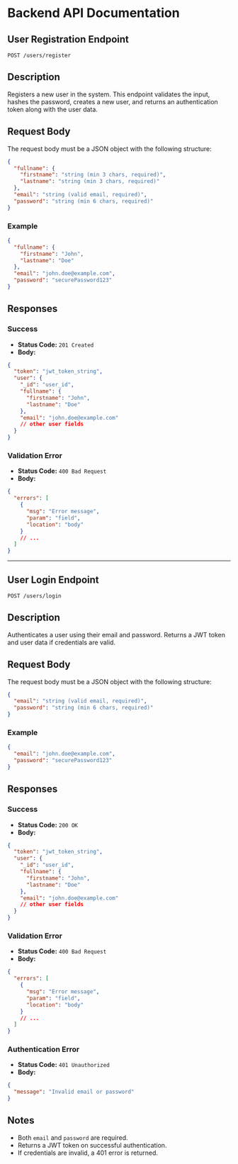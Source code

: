 # Backend API Documentation

## User Registration Endpoint

`POST /users/register`

## Description

Registers a new user in the system. This endpoint validates the input, hashes the password, creates a new user, and returns an authentication token along with the user data.

## Request Body

The request body must be a JSON object with the following structure:

```json
{
  "fullname": {
    "firstname": "string (min 3 chars, required)",
    "lastname": "string (min 3 chars, required)"
  },
  "email": "string (valid email, required)",
  "password": "string (min 6 chars, required)"
}
```

### Example

```json
{
  "fullname": {
    "firstname": "John",
    "lastname": "Doe"
  },
  "email": "john.doe@example.com",
  "password": "securePassword123"
}
```

## Responses

### Success

- **Status Code:** `201 Created`
- **Body:**

```json
{
  "token": "jwt_token_string",
  "user": {
    "_id": "user_id",
    "fullname": {
      "firstname": "John",
      "lastname": "Doe"
    },
    "email": "john.doe@example.com"
    // other user fields
  }
}
```

### Validation Error

- **Status Code:** `400 Bad Request`
- **Body:**

```json
{
  "errors": [
    {
      "msg": "Error message",
      "param": "field",
      "location": "body"
    }
    // ...
  ]
}
```

---

## User Login Endpoint 

`POST /users/login`

## Description

Authenticates a user using their email and password. Returns a JWT token and user data if credentials are valid.

## Request Body

The request body must be a JSON object with the following structure:

```json
{
  "email": "string (valid email, required)",
  "password": "string (min 6 chars, required)"
}
```

### Example

```json
{
  "email": "john.doe@example.com",
  "password": "securePassword123"
}
```

## Responses

### Success

- **Status Code:** `200 OK`
- **Body:**

```json
{
  "token": "jwt_token_string",
  "user": {
    "_id": "user_id",
    "fullname": {
      "firstname": "John",
      "lastname": "Doe"
    },
    "email": "john.doe@example.com"
    // other user fields
  }
}
```

### Validation Error

- **Status Code:** `400 Bad Request`
- **Body:**

```json
{
  "errors": [
    {
      "msg": "Error message",
      "param": "field",
      "location": "body"
    }
    // ...
  ]
}
```

### Authentication Error

- **Status Code:** `401 Unauthorized`
- **Body:**

```json
{
  "message": "Invalid email or password"
}
```

## Notes

- Both `email` and `password` are required.
- Returns a JWT token on successful authentication.
- If credentials are invalid, a 401 error is returned.
